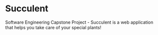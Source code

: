 # Succulent
Software Engineering Capstone Project - Succulent is a web application that helps you take care of your special plants!
